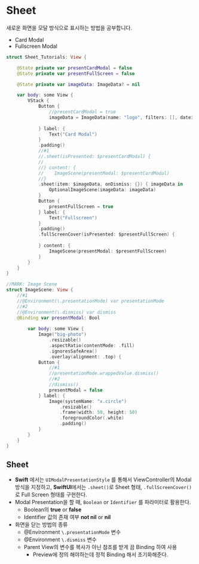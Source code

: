 
# Sheet

새로운 화면을 모달 방식으로 표시하는 방법을 공부합니다.

- Card Modal 
- Fullscreen Modal

```swift
struct Sheet_Tutorials: View {

    @State private var presentCardModal = false
    @State private var presentFullScreen = false

    @State private var imageData: ImageData? = nil

    var body: some View {
        VStack {
            Button {
                //presentCardModal = true
                imageData = ImageData(name: "logo", filters: [], date: .now)
                
            } label: {
                Text("Card Modal")
            }
            .padding()
            //#1
            //.sheet(isPresented: $presentCardModal) {
            //
            //} content: {
            //    ImageScene(presentModal: $presentCardModal)
            //}
            .sheet(item: $imageData, onDismiss: {}) { imageData in
                OptionalImageScene(imageData: imageData)
            }
            Button {
                presentFullScreen = true
            } label: {
                Text("Fullscreen")
            }
            .padding()
            .fullScreenCover(isPresented: $presentFullScreen) {
            
            } content: {
                ImageScene(presentModal: $presentFullScreen)
            }
        }
    }
}
```

```swift
//MARK: Image Scene
struct ImageScene: View {
    //#1
    //@Environment(\.presentationMode) var presentationMode
    //#2
    //@Environment(\.dismiss) var dismiss
    @Binding var presentModal: Bool
    
        var body: some View {
            Image("big-photo")
                .resizable()
                .aspectRatio(contentMode: .fill)
                .ignoresSafeArea()
                .overlay(alignment: .top) {
            Button {
                //#1
                //presentationMode.wrappedValue.dismiss()
                //#2
                //dismiss()
                presentModal = false
            } label: {
                Image(systemName: "x.circle")
                    .resizable()
                    .frame(width: 50, height: 50)
                    .foregroundColor(.white)
                    .padding()
            }
        }
    }
}
```


## Sheet

- **Swift** 에서는 `UIModalPresentationStyle` 를 통해서 ViewController의 Modal 방식을 지정하고,
**SwiftUI**에서는 `.sheet()`로 Sheet 형태, `.fullScreenCover()` 로 Full Screen 형태를 구현한다.
- Modal Presentation을 할 때, `Boolean` or `Identifier` 를 파라미터로 활용한다.
    - Boolean의 **true** or **false**
    - Identifier 값의 존재 여부 **not nil** or **nil**
- 화면을 닫는 방법의 종류
    - @Environment `\.presentationMode` 변수
    - @Environment `\.dismiss` 변수
    - Parent View의 변수를 복사가 아닌 참조를 받게 끔 Binding 하여 사용
        - Preview에 정의 해야하는데 정적 Binding 해서 초기화해준다.
